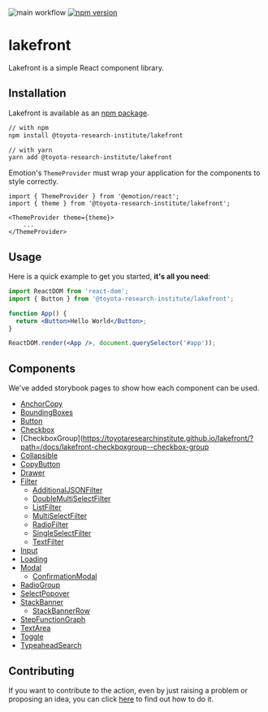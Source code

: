 ![main workflow](https://github.com/ToyotaResearchInstitute/lakefront/actions/workflows/main.yml/badge.svg)
[![npm version](https://badge.fury.io/js/%40toyota-research-institute%2Flakefront.svg)](https://badge.fury.io/js/%40toyota-research-institute%2Flakefront)

# lakefront
Lakefront is a simple React component library.

## Installation

Lakefront is available as an [npm package](https://www.npmjs.com/package/@toyota-research-institute/lakefront).

```sh
// with npm
npm install @toyota-research-institute/lakefront

// with yarn
yarn add @toyota-research-institute/lakefront
```

Emotion's `ThemeProvider` must wrap your application for the components to style correctly.
```
import { ThemeProvider } from '@emotion/react';
import { theme } from '@toyota-research-institute/lakefront';

<ThemeProvider theme={theme}>
    ...
</ThemeProvider>
```

## Usage

Here is a quick example to get you started, **it's all you need**:

```jsx
import ReactDOM from 'react-dom';
import { Button } from '@toyota-research-institute/lakefront';

function App() {
  return <Button>Hello World</Button>;
}

ReactDOM.render(<App />, document.querySelector('#app'));
```

## Components
We've added storybook pages to show how each component can be used.
* [AnchorCopy](https://toyotaresearchinstitute.github.io/lakefront/?path=/docs/lakefront-anchorcopy--anchor-copy)
* [BoundingBoxes](https://toyotaresearchinstitute.github.io/lakefront/?path=/docs/lakefront-boundingboxes--bounding-boxes)
* [Button](https://toyotaresearchinstitute.github.io/lakefront/?path=/docs/lakefront-button--all-buttons)
* [Checkbox](https://toyotaresearchinstitute.github.io/lakefront/?path=/docs/lakefront-checkbox--checkbox)
* [CheckboxGroup](https://toyotaresearchinstitute.github.io/lakefront/?path=/docs/lakefront-checkboxgroup--checkbox-group
* [Collapsible](https://toyotaresearchinstitute.github.io/lakefront/?path=/docs/lakefront-collapsible--collapsible)
* [CopyButton](https://toyotaresearchinstitute.github.io/lakefront/?path=/docs/lakefront-copybutton--copy-button)
* [Drawer](https://toyotaresearchinstitute.github.io/lakefront/?path=/docs/lakefront-drawer--drawer)
* [Filter](https://toyotaresearchinstitute.github.io/lakefront/?path=/docs/lakefront-filter-allfilters--no-filter-bar)
  * [AdditionalJSONFilter](https://toyotaresearchinstitute.github.io/lakefront/?path=/docs/lakefront-filter-additionaljsonfilter--additional-json-filter)
  * [DoubleMultiSelectFilter](https://toyotaresearchinstitute.github.io/lakefront/?path=/docs/lakefront-filter-doublemultiselectfilter--double-multi-select-filter)
  * [ListFilter](https://toyotaresearchinstitute.github.io/lakefront/?path=/docs/lakefront-filter-listfilter--list-filter)
  * [MultiSelectFilter](https://toyotaresearchinstitute.github.io/lakefront/?path=/docs/lakefront-filter-multiselectfilter--multi-select-filter)
  * [RadioFilter](https://toyotaresearchinstitute.github.io/lakefront/?path=/docs/lakefront-filter-radiofilter--radio-filter)
  * [SingleSelectFilter](https://toyotaresearchinstitute.github.io/lakefront/?path=/docs/lakefront-filter-singleselectfilter--single-select-filter)
  * [TextFilter](https://toyotaresearchinstitute.github.io/lakefront/?path=/docs/lakefront-filter-textfilter--text-filter)
* [Input](https://toyotaresearchinstitute.github.io/lakefront/?path=/docs/lakefront-input--placeholder)
* [Loading](https://toyotaresearchinstitute.github.io/lakefront/?path=/docs/lakefront-loading--loading)
* [Modal](https://toyotaresearchinstitute.github.io/lakefront/?path=/docs/lakefront-modal--simple-modal)
  * [ConfirmationModal](https://toyotaresearchinstitute.github.io/lakefront/?path=/docs/lakefront-modal-confirmationmodal--basic-confirm)
* [RadioGroup](https://toyotaresearchinstitute.github.io/lakefront/?path=/docs/lakefront-radiogroup--standard-radio-group)
* [SelectPopover](https://toyotaresearchinstitute.github.io/lakefront/?path=/docs/lakefront-selectpopover--popover)
* [StackBanner](https://toyotaresearchinstitute.github.io/lakefront/?path=/docs/lakefront-stack-banner--stack-banner)
  * [StackBannerRow](https://toyotaresearchinstitute.github.io/lakefront/?path=/docs/lakefront-stack-banner-stack-banner-row--error)
* [StepFunctionGraph](https://toyotaresearchinstitute.github.io/lakefront/?path=/docs/lakefront-stepfunctiongraph--simple-graph)
* [TextArea](https://toyotaresearchinstitute.github.io/lakefront/?path=/docs/lakefront-textarea--placeholder)
* [Toggle](https://toyotaresearchinstitute.github.io/lakefront/?path=/docs/lakefront-toggle--toggle)
* [TypeaheadSearch](https://toyotaresearchinstitute.github.io/lakefront/?path=/docs/lakefront-typeaheadsearch--search-bottom-start)

## Contributing
If you want to contribute to the action, even by just raising a problem or proposing an idea, you can click [here](CONTRIBUTING.md) to find out how to do it.
